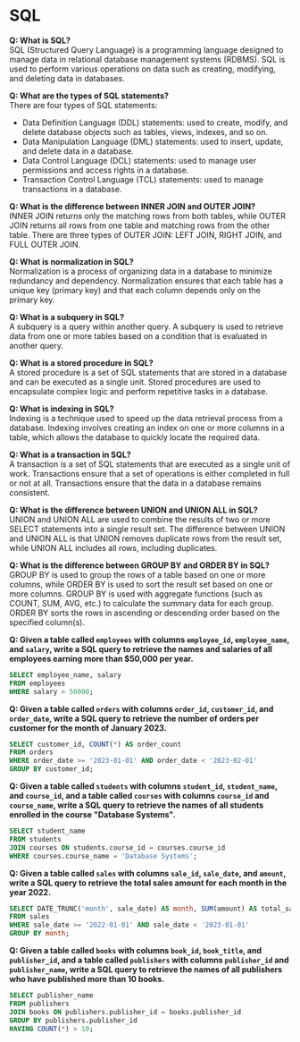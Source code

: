 # SQL
**Q: What is SQL?**  
SQL (Structured Query Language) is a programming language designed to manage data in relational database management systems (RDBMS). SQL is used to perform various operations on data such as creating, modifying, and deleting data in databases.

**Q: What are the types of SQL statements?**  
There are four types of SQL statements: 
- Data Definition Language (DDL) statements: used to create, modify, and delete database objects such as tables, views, indexes, and so on.
- Data Manipulation Language (DML) statements: used to insert, update, and delete data in a database.
- Data Control Language (DCL) statements: used to manage user permissions and access rights in a database.
- Transaction Control Language (TCL) statements: used to manage transactions in a database.

**Q: What is the difference between INNER JOIN and OUTER JOIN?**  
INNER JOIN returns only the matching rows from both tables, while OUTER JOIN returns all rows from one table and matching rows from the other table. There are three types of OUTER JOIN: LEFT JOIN, RIGHT JOIN, and FULL OUTER JOIN.

**Q: What is normalization in SQL?**  
Normalization is a process of organizing data in a database to minimize redundancy and dependency. Normalization ensures that each table has a unique key (primary key) and that each column depends only on the primary key.

**Q: What is a subquery in SQL?**  
A subquery is a query within another query. A subquery is used to retrieve data from one or more tables based on a condition that is evaluated in another query.

**Q: What is a stored procedure in SQL?**  
A stored procedure is a set of SQL statements that are stored in a database and can be executed as a single unit. Stored procedures are used to encapsulate complex logic and perform repetitive tasks in a database.

**Q: What is indexing in SQL?**  
Indexing is a technique used to speed up the data retrieval process from a database. Indexing involves creating an index on one or more columns in a table, which allows the database to quickly locate the required data.

**Q: What is a transaction in SQL?**  
A transaction is a set of SQL statements that are executed as a single unit of work. Transactions ensure that a set of operations is either completed in full or not at all. Transactions ensure that the data in a database remains consistent.

**Q: What is the difference between UNION and UNION ALL in SQL?**  
UNION and UNION ALL are used to combine the results of two or more SELECT statements into a single result set. The difference between UNION and UNION ALL is that UNION removes duplicate rows from the result set, while UNION ALL includes all rows, including duplicates.

**Q: What is the difference between GROUP BY and ORDER BY in SQL?**  
GROUP BY is used to group the rows of a table based on one or more columns, while ORDER BY is used to sort the result set based on one or more columns. GROUP BY is used with aggregate functions (such as COUNT, SUM, AVG, etc.) to calculate the summary data for each group. ORDER BY sorts the rows in ascending or descending order based on the specified column(s).

**Q: Given a table called `employees` with columns `employee_id`, `employee_name`, and `salary`, write a SQL query to retrieve the names and salaries of all employees earning more than $50,000 per year.**  

```sql
SELECT employee_name, salary
FROM employees
WHERE salary > 50000;
```

**Q: Given a table called `orders` with columns `order_id`, `customer_id`, and `order_date`, write a SQL query to retrieve the number of orders per customer for the month of January 2023.**  

```sql
SELECT customer_id, COUNT(*) AS order_count
FROM orders
WHERE order_date >= '2023-01-01' AND order_date < '2023-02-01'
GROUP BY customer_id;
```

**Q: Given a table called `students` with columns `student_id`, `student_name`, and `course_id`, and a table called `courses` with columns `course_id` and `course_name`, write a SQL query to retrieve the names of all students enrolled in the course "Database Systems".**  

```sql
SELECT student_name
FROM students
JOIN courses ON students.course_id = courses.course_id
WHERE courses.course_name = 'Database Systems';
```

**Q: Given a table called `sales` with columns `sale_id`, `sale_date`, and `amount`, write a SQL query to retrieve the total sales amount for each month in the year 2022.**  

```sql
SELECT DATE_TRUNC('month', sale_date) AS month, SUM(amount) AS total_sales
FROM sales
WHERE sale_date >= '2022-01-01' AND sale_date < '2023-01-01'
GROUP BY month;
```

**Q: Given a table called `books` with columns `book_id`, `book_title`, and `publisher_id`, and a table called `publishers` with columns `publisher_id` and `publisher_name`, write a SQL query to retrieve the names of all publishers who have published more than 10 books.**  

```sql
SELECT publisher_name
FROM publishers
JOIN books ON publishers.publisher_id = books.publisher_id
GROUP BY publishers.publisher_id
HAVING COUNT(*) > 10;
```

